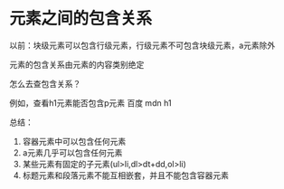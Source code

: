 # 元素之间的包含关系

以前：块级元素可以包含行级元素，行级元素不可包含块级元素，a元素除外

元素的包含关系由元素的内容类别绝定

怎么去查包含关系？

例如，查看h1元素能否包含p元素  百度 mdn h1

总结：

1. 容器元素中可以包含任何元素
2. a元素几乎可以包含任何元素
3. 某些元素有固定的子元素(ul>li,dl>dt+dd,ol>li)
4. 标题元素和段落元素不能互相嵌套，并且不能包含容器元素
